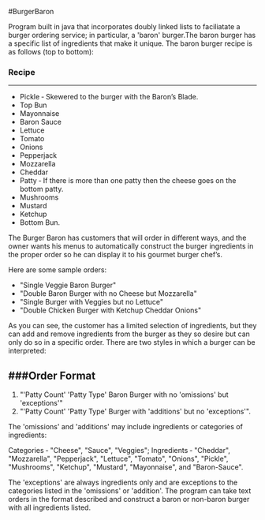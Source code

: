 #BurgerBaron

Program built in java that incorporates doubly linked lists to faciliatate a burger ordering service; in particular, a 'baron' burger.The baron burger has a specific list of ingredients that make it unique. The baron burger recipe is as follows (top to bottom): 

### Recipe
---
* Pickle ‐ Skewered to the burger with the Baron’s Blade. 
* Top Bun 
* Mayonnaise
* Baron Sauce 
* Lettuce
* Tomato 
* Onions
* Pepperjack 
* Mozzarella 
* Cheddar 
* Patty ‐ If there is more than one patty then the cheese goes on the bottom patty.
* Mushrooms 
* Mustard 
* Ketchup 
* Bottom Bun. 

The Burger Baron has customers that will order in different ways, and the owner wants his menus to automatically construct the burger ingredients in the proper order so he can display it to his gourmet burger chef’s.  

Here are some sample orders: 
* "Single Veggie Baron Burger"
* "Double Baron Burger with no Cheese but Mozzarella"
* "Single Burger with Veggies but no Lettuce"
* "Double Chicken Burger with Ketchup Cheddar Onions" 

As you can see, the customer has a limited selection of ingredients, but they can add and remove ingredients from the burger as they so desire but can only do so in a specific order. There are two styles in which a burger can be interpreted:

###Order Format
---
1. "'Patty Count' 'Patty Type' Baron Burger with no 'omissions' but 'exceptions'"
2.  "'Patty Count' 'Patty Type' Burger with 'additions' but no 'exceptions'".

The 'omissions' and 'additions' may include ingredients or categories of ingredients:

Categories ‐ "Cheese", "Sauce", "Veggies"; 
Ingredients ‐ "Cheddar", "Mozzarella", "Pepperjack", "Lettuce", "Tomato", "Onions", "Pickle", "Mushrooms", "Ketchup", "Mustard", "Mayonnaise", and "Baron-Sauce".


The 'exceptions' are always ingredients only and are exceptions to the categories listed in the 'omissions' or 'addition'.
The program can take text orders in the format described and construct a baron or non-baron burger with all ingredients listed. 
